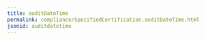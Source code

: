 ```yaml
---
title: auditDateTime
permalink: compliance/SpecifiedCertification.auditDateTime.html
jsonid: auditdatetime
---
```

